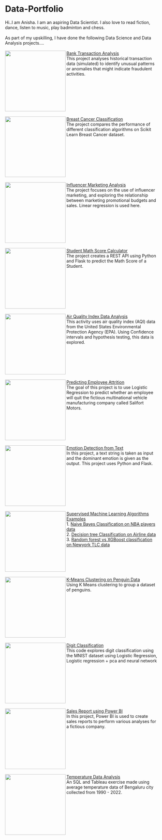 # Data-Portfolio
Hi..I am Anisha. I am an aspiring Data Scientist. I also love to read fiction, dance, listen to music, play badminton and chess.<br>
<br>As part of my upskilling, I have done the following Data Science and Data Analysis projects....<br>
<br>
<img src="https://appinventiv.com/wp-content/uploads/2021/12/How-Machine-Learning-Helps-in-Financial-Fraud-Detection-in-the-FinTech-Industry-01-scaled.webp" align="left" width="200px"/>
[Bank Transaction Analysis](https://github.com/Anisha-kk/Bank-Transaction-Data-Analysis.git)
<br>This project analyses historical transaction data (simulated) to identify unusual patterns or anomalies that might indicate fraudulent activities. 
<br clear="left"/>
<br>
<img src="https://www.omegahospitals.com/blog/storage/2024/01/blog_breast_cancer_11-e1705062587725.png" align="left" width="200px"/>
[Breast Cancer Classification](https://github.com/Anisha-kk/Breast-cancer-data-analysis)
<br>The project compares the performance of different classification algorithms on Scikit Learn Breast Cancer dataset. 
<br clear="left"/>
<br>
<img src="https://pimwp.s3-accelerate.amazonaws.com/2022/06/influencermarketing.png" align="left" width="200px"/>
[Influencer Marketing Analysis](https://github.com/Anisha-kk/Linear-Regression-and-ANOVA-testing-on-marketing-and-sales-data)
<br>The project focuses on the use of influencer marketing, and exploring the relationship between marketing promotional budgets and sales. Linear regression is used here. 
<br clear="left"/>
<br>
<img src="https://cdn.vectorstock.com/i/1000v/54/94/text-math-with-formula-border-background-vector-48965494.jpg" align="left" width="200px"/>
[Student Math Score Calculator](https://github.com/Anisha-kk/End-To-End-Data-Science-Project)
<br>The project creates a REST API using Python and Flask to predict the Math Score of a Student.
<br clear="left"/>
<br>
<img src="https://currentaffairs.adda247.com/wp-content/uploads/multisite/sites/5/2023/11/06110959/aqi_mini-1200x675-1.png" align="left" width="200px"/>
[Air Quality Index Data Analysis](https://github.com/Anisha-kk/Confidence-Interval-and-Hypothesis-testing-on-AQI-data)
<br>This activity uses air quality index (AQI) data from the United States Environmental Protection Agency (EPA). Using Confidence intervals and hypothesis testing, this data is explored. 
<br clear="left"/>
<br>
<img src="https://www.helloleads.io/blog/wp-content/uploads/2020/10/quit.png" align="left" width="200px"/>
[Predicting Employee Attrition](https://github.com/Anisha-kk/Logistic-Regression-for-Salifort-Motors-HR-data)
<br>The goal of this project is to use Logistic Regression to predict whether an employee will quit the fictious multinational vehicle manufacturing company called Salifort Motors. 
<br clear="left"/>
<br>
<img src="https://www.zonkafeedback.com/hubfs/emotion%20detection.png" align="left" width="200px"/>
[Emotion Detection from Text](https://github.com/Anisha-kk/Emotion-detection-from-text)
<br>In this project, a text string is taken as input and the dominant emotion is given as the output. This project uses Python and Flask.
<br clear="left"/>
<br>
<img src="https://eastgate-software.com/wp-content/uploads/2023/10/supervised-learning.png" align="left" width="200px"/>
[Supervised Machine Learning Algorithms Examples](https://github.com/Anisha-kk/Machine-Learning-Supervised-Learning-Algorithms-exampless)
<br> 1. [Naive Bayes Classification on NBA players data](https://github.com/Anisha-kk/Machine-Learning-Supervised-Learning-Algorithms-exampless/tree/954a14edca9f3c1df91ffdbcbc8b4127fbd0c25d/1.%20Naive%20Bayes%20Classification%20on%20NBA%20players%20data)
<br> 2. [Decision tree Classification on Airline data](https://github.com/Anisha-kk/Machine-Learning-Supervised-Learning-Algorithms-exampless/tree/954a14edca9f3c1df91ffdbcbc8b4127fbd0c25d/2.%20Decision%20tree%20classification%20of%20Airline%20data)
<br> 3. [Random forest vs XGBoost classification on Newyork TLC data](https://github.com/Anisha-kk/Machine-Learning-Supervised-Learning-Algorithms-exampless/tree/954a14edca9f3c1df91ffdbcbc8b4127fbd0c25d/3.%20Random%20forest%20vs%20XGBoost%20classification%20on%20Newyork%20TLC%20data)
<br clear="left"/>
<br>
<img src="https://miro.medium.com/v2/resize:fit:1200/1*rAyjSZrMxEo3hzzX_jQaxA.png" align="left" width="200px"/>
[K-Means Clustering on Penguin Data](https://github.com/Anisha-kk/K-Means-clustering-on-Penguins-data)
<br>Using K Means clustering to group a dataset of penguins.
<br clear="left"/>
<br>
<img src="https://miro.medium.com/v2/resize:fit:372/1*AO2rIhzRYzFVQlFLx9DM9A.png" align="left" width="200px"/>
[Digit Classification](https://github.com/Anisha-kk/Digit-Classification)
<br>This code explores digit classification using the MNIST dataset using Logistic Regression, Logistic regression + pca and neural network 
<br clear="left"/>
<br>
<img src="https://www.miquido.com/wp-content/uploads/2022/08/header-Top-8-market-research-methods-1920x1280.png" align="left" width="200px"/>
[Sales Report using Power BI](https://github.com/Anisha-kk/Power-BI-visualizations)
<br>In this project, Power BI is used to create sales reports to perform various analyses for a fictious company.
<br clear="left"/>
<br>
<img src="https://encrypted-tbn0.gstatic.com/images?q=tbn:ANd9GcQIW9FQYDgc9CjxgEE59kS-2qwO_OQ5Rfi5wg&s" align="left" width="200px"/>
[Temperature Data Analysis](https://github.com/Anisha-kk/SQL-and-Tableau-Viz)
<br> An SQL and Tableau exercise made using average temperature data of Bengaluru city collected from 1990 - 2022.
<br clear="left"/>
